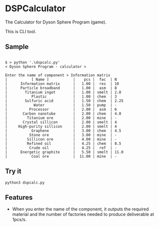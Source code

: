 # DSPCalculator
The Calculator for Dyson Sphere Program (game).

This is CLI tool.

## Sample

```shell

$ > python '.\dspcalc.py'
< Dyson Sphere Program - calculator >

Enter the name of component > Information matrix
|           [ Name ]           |    pcs |  fac  | N
|      Information matrix      |   1.00 |  res  | 10
|      Particle broadband      |   1.00 |  asm  | 8
|        Titanium ingot        |   1.00 | smelt | 2.0
|           Plastic            |   1.00 | chem  | 3
|        Sulfuric acid         |   1.50 | chem  | 2.25
|            Water             |   1.50 | pump  | -
|          Processor           |   2.00 |  asm  | 6
|       Carbon nanotube        |   2.00 | chem  | 4.0
|         Titanium ore         |   2.00 | mine  | -
|       Crystal sillicon       |   2.00 | smelt | 4
|     High-purity sillicon     |   2.00 | smelt | 4
|           Graphene           |   3.00 | chem  | 4.5
|          Stone ore           |   3.00 | mine  | -
|         Sillicon ore         |   4.00 | mine  | -
|         Refined oil          |   4.25 | chem  | 8.5
|          Crude oil           |   4.25 |  ref  | -
|      Energetic graphite      |   5.50 | smelt | 11.0
|           Coal ore           |  11.00 | mine  | -

```

## Try it

```shell
python3 dspcalc.py
```

## Features

- When you enter the name of the component, it outputs the required material and the number of factories needed to produce deliverable at 1pcs/s.
